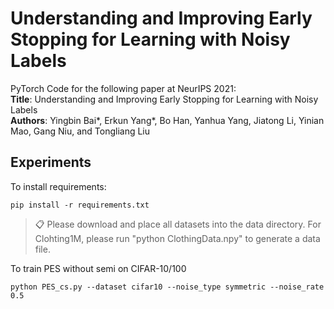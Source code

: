# Understanding and Improving Early Stopping for Learning with Noisy Labels

PyTorch Code for the following paper at NeurIPS 2021:\
<b>Title</b>: Understanding and Improving Early Stopping for Learning with Noisy Labels \
<b>Authors</b>: Yingbin Bai*, Erkun Yang*, Bo Han, Yanhua Yang, Jiatong Li, Yinian Mao, Gang Niu, and Tongliang Liu


## Experiments

To install requirements:

```setup
pip install -r requirements.txt
```

> 📋 Please download and place all datasets into the data directory. For Clohting1M, please run "python ClothingData.npy" to generate a data file.

To train PES without semi on CIFAR-10/100

```
python PES_cs.py --dataset cifar10 --noise_type symmetric --noise_rate 0.5
```